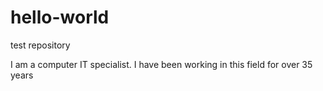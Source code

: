 # hello-world
test repository

I am a computer IT specialist. I have been working in this field for over 35 years
